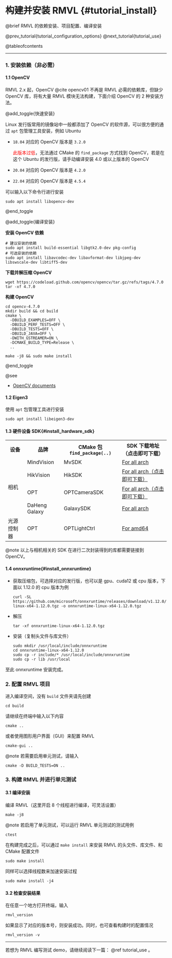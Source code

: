 构建并安装 RMVL {#tutorial_install}
============

@brief RMVL 的依赖安装、项目配置、编译安装

@prev_tutorial{tutorial_configuration_options}
@next_tutorial{tutorial_use}

@tableofcontents

------

### 1. 安装依赖（非必需）

#### 1.1 OpenCV

RMVL 2.x 起，OpenCV @cite opencv01 不再是 RMVL 必需的依赖库，但缺少 OpenCV 库，将有大量 RMVL 模块无法构建，下面介绍 OpenCV 的 2 种安装方法。
 
@add_toggle{快速安装}

Linux 发行版常用的镜像站中一般都添加了 OpenCV 的软件源，可以很方便的通过 `apt` 包管理工具安装，例如 Ubuntu

- `18.04` 对应的 OpenCV 版本是 `3.2.0`
  
  <span style="color: red">此版本过低</span>，无法通过 CMake 的 `find_package` 方式找到 OpenCV，若是在这个 Ubuntu 的发行版，请手动编译安装 4.0 或以上版本的 OpenCV

- `20.04` 对应的 OpenCV 版本是 `4.2.0`

- `22.04` 对应的 OpenCV 版本是 `4.5.4`

可以输入以下命令行进行安装

```shell
sudo apt install libopencv-dev
```

@end_toggle

@add_toggle{编译安装}

**安装 OpenCV 依赖**

```shell
# 建议安装的依赖
sudo apt install build-essential libgtk2.0-dev pkg-config
# 可选安装的依赖
sudo apt install libavcodec-dev libavformat-dev libjpeg-dev libswscale-dev libtiff5-dev
```

**下载并解压缩 OpenCV**

```shell
wget https://codeload.github.com/opencv/opencv/tar.gz/refs/tags/4.7.0
tar -xf 4.7.0
```

**构建 OpenCV**

```shell
cd opencv-4.7.0
mkdir build && cd build
cmake \
  -DBUILD_EXAMPLES=OFF \
  -DBUILD_PERF_TESTS=OFF \
  -DBUILD_TESTS=OFF \
  -DBUILD_JAVA=OFF \
  -DWITH_GSTREAMER=ON \
  -DCMAKE_BUILD_TYPE=Release \
  ..

make -j8 && sudo make install
```

@end_toggle

@see
- [OpenCV documents](https://docs.opencv.org/4.x/)

#### 1.2 Eigen3

使用 `apt` 包管理工具进行安装

```shell
sudo apt install libeigen3-dev
```

#### 1.3 硬件设备 SDK{#install_hardware_sdk}

<table class="markdownTable">
<tr class="markdownTableHead">
  <th class="markdownTableHeadCenter">设备</th>
  <th class="markdownTableHeadCenter">品牌</th>
  <th class="markdownTableHeadCenter">CMake 包 <code>find_package(..)</code></th>
  <th class="markdownTableHeadCenter">SDK 下载地址（点击即可下载）</th></tr>
<tr class="markdownTableRowOdd">
  <td class="markdownTableBodyCenter" rowspan="4">相机</td>
  <td class="markdownTableBodyCenter">MindVision</td>
  <td class="markdownTableBodyCenter">MvSDK</td>
  <td class="markdownTableBodyCenter">
    <a href="https://www.mindvision.com.cn/category/software/">For all arch</a>
  </td></tr>
<tr class="markdownTableRowEven">
  <td class="markdownTableBodyCenter">HikVision</td>
  <td class="markdownTableBodyCenter">HikSDK</td>
  <td class="markdownTableBodyCenter">
    <a href="https://www.hikrobotics.com/cn2/source/support/software/MVS_STD_GML_V2.1.2_221208.zip">For all arch（点击即可下载）</a>
  </td></tr>
<tr class="markdownTableRowOdd">
  <td class="markdownTableBodyCenter">OPT</td>
  <td class="markdownTableBodyCenter">OPTCameraSDK</td>
  <td class="markdownTableBodyCenter">
    <a href="https://vision.scutbot.cn/files/OPTCameraDemo_Ver3.1_Linux_x86_Build20220429.run">For all arch（点击即可下载）</a>
  </td></tr>
<tr class="markdownTableRowEven">
  <td class="markdownTableBodyCenter">DaHeng Galaxy</td>
  <td class="markdownTableBodyCenter">GalaxySDK</td>
  <td class="markdownTableBodyCenter">
    <a href="https://www.daheng-imaging.com/downloads/softwares/">For all arch</a>
  </td></tr>
<tr class="markdownTableRowOdd">
  <td class="markdownTableBodyCenter">光源控制器</td>
  <td class="markdownTableBodyCenter">OPT</td>
  <td class="markdownTableBodyCenter">OPTLightCtrl</td>
  <td class="markdownTableBodyCenter">
    <a href="https://vision.scutbot.cn/files/opt-controller-amd64.deb">For amd64</a>
  </td></tr>
</table>
@note 以上与相机相关的 SDK 在进行二次封装得到的库都需要链接到 OpenCV。

#### 1.4 onnxruntime{#install_onnxruntime}

- 获取压缩包，可选择对应的发行版，也可以是 gpu、cuda12 或 cpu 版本，下面以 1.12.0 的 cpu 版本为例
  ```shell
  curl -SL https://github.com/microsoft/onnxruntime/releases/download/v1.12.0/onnxruntime-linux-x64-1.12.0.tgz -o onnxruntime-linux-x64-1.12.0.tgz
  ```
- 解压
  ```shell
  tar -xf onnxruntime-linux-x64-1.12.0.tgz
  ```
- 安装（复制头文件与库文件）
  ```shell
  sudo mkdir /usr/local/include/onnxruntime
  cd onnxruntime-linux-x64-1.12.0
  sudo cp -r include/* /usr/local/include/onnxruntime
  sudo cp -r lib /usr/local
  ```

至此 onnxruntime 安装完成。

### 2. 配置 RMVL 项目

进入编译空间，没有 `build` 文件夹请先创建

```shell
cd build
```

请继续在终端中输入以下内容

```shell
cmake ..
```

或者使用图形用户界面（GUI）来配置 RMVL

```shell
cmake-gui ..
```

@note
若需要启用单元测试，请输入
```shell
cmake -D BUILD_TESTS=ON ..
```

### 3. 构建 RMVL 并进行单元测试

#### 3.1 编译安装

编译 RMVL（这里开启 8 个线程进行编译，可灵活设置）

```shell
make -j8
```

@note 若启用了单元测试，可以运行 RMVL 单元测试的测试用例
```shell
ctest
```

在构建完成之后，可以通过 `make install` 来安装 RMVL 的头文件、库文件、和 CMake 配置文件

```shell
sudo make install
```

同样可以选择线程数来加速安装过程

```shell
sudo make install -j4
```

#### 3.2 检查安装结果

在任意一个地方打开终端，输入

```shell
rmvl_version
```

如果显示了对应的版本号，则安装成功。同时，也可查看构建时的配置情况

```shell
rmvl_version -v
```

------

若想为 RMVL 编写测试 demo，请继续阅读下一篇： @ref tutorial_use 。
